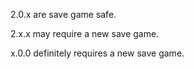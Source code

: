 2.0.x are save game safe.

2.x.x may require a new save game.

x.0.0 definitely requires a new save game.
